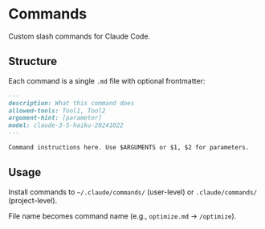 # Commands

Custom slash commands for Claude Code.

## Structure

Each command is a single `.md` file with optional frontmatter:

```markdown
---
description: What this command does
allowed-tools: Tool1, Tool2
argument-hint: [parameter]
model: claude-3-5-haiku-20241022
---

Command instructions here. Use $ARGUMENTS or $1, $2 for parameters.
```

## Usage

Install commands to `~/.claude/commands/` (user-level) or `.claude/commands/` (project-level).

File name becomes command name (e.g., `optimize.md` → `/optimize`).
